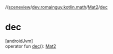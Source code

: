 //[sceneview](../../../index.md)/[dev.romainguy.kotlin.math](../index.md)/[Mat2](index.md)/[dec](dec.md)

# dec

[androidJvm]\
operator fun [dec](dec.md)(): [Mat2](index.md)
